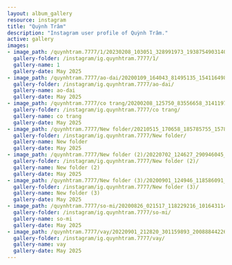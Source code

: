 ```yaml
---
layout: album_gallery
resource: instagram
title: "Quỳnh Trâm"
description: "Instagram user profile of Quỳnh Trâm."
active: gallery
images: 
- image_path: /quynhtram.7777/1/20230208_103051_328991973_1938754903140889_1638979020206482867_n.jpg
  gallery-folder: /instagram/ig.quynhtram.7777/1/
  gallery-name: 1
  gallery-date: May 2025
- image_path: /quynhtram.7777/ao-dai/20200109_164043_81495135_1541164989369043_1057492412195067302_n.jpg
  gallery-folder: /instagram/ig.quynhtram.7777/ao-dai/
  gallery-name: ao-dai
  gallery-date: May 2025
- image_path: /quynhtram.7777/co trang/20200208_125750_83556658_3141197592566840_8303950276793238686_n.jpg
  gallery-folder: /instagram/ig.quynhtram.7777/co trang/
  gallery-name: co trang
  gallery-date: May 2025
- image_path: /quynhtram.7777/New folder/20210515_170658_185785755_1578030562386992_5283629615853189472_n.jpg
  gallery-folder: /instagram/ig.quynhtram.7777/New folder/
  gallery-name: New folder
  gallery-date: May 2025
- image_path: /quynhtram.7777/New folder (2)/20220702_124627_290946045_805486160831961_2174222533257956648_n.jpg
  gallery-folder: /instagram/ig.quynhtram.7777/New folder (2)/
  gallery-name: New folder (2)
  gallery-date: May 2025
- image_path: /quynhtram.7777/New folder (3)/20200901_124946_118586091_366056061082175_2840704920009305428_n.jpg
  gallery-folder: /instagram/ig.quynhtram.7777/New folder (3)/
  gallery-name: New folder (3)
  gallery-date: May 2025
- image_path: /quynhtram.7777/so-mi/20200826_021517_118229216_1016431148776996_1320809671550817948_n.jpg
  gallery-folder: /instagram/ig.quynhtram.7777/so-mi/
  gallery-name: so-mi
  gallery-date: May 2025
- image_path: /quynhtram.7777/vay/20220901_212820_301159893_2008884422650472_5498490195871786352_n.jpg
  gallery-folder: /instagram/ig.quynhtram.7777/vay/
  gallery-name: vay
  gallery-date: May 2025
---
```

